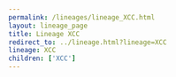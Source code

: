 ```yaml
---
permalink: /lineages/lineage_XCC.html
layout: lineage_page
title: Lineage XCC
redirect_to: ../lineage.html?lineage=XCC
lineage: XCC
children: ['XCC']
---
```

